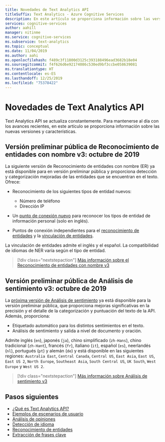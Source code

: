 ```yaml
---
title: Novedades de Text Analytics API
titleSuffix: Text Analytics - Azure Cognitive Services
description: En este artículo se proporciona información sobre las versiones y características nuevas de Text Analytics de Azure Cognitive Services.
services: cognitive-services
author: aahill
manager: nitinme
ms.service: cognitive-services
ms.subservice: text-analytics
ms.topic: conceptual
ms.date: 11/04/2019
ms.author: aahi
ms.openlocfilehash: f489c3f11800d3125c393188496ead3682b18e04
ms.sourcegitcommit: f4f626d6e92174086c530ed9bf3ccbe058639081
ms.translationtype: HT
ms.contentlocale: es-ES
ms.lasthandoff: 12/25/2019
ms.locfileid: "75378422"
---
```

# <a name="whats-new-in-the-text-analytics-api"></a>Novedades de Text Analytics API

Text Analytics API se actualiza constantemente. Para mantenerse al día con los avances recientes, en este artículo se proporciona información sobre las nuevas versiones y características.

## <a name="named-entity-recognition-v3-public-preview---october-2019"></a>Versión preliminar pública de Reconocimiento de entidades con nombre v3: octubre de 2019

La siguiente versión de Reconocimiento de entidades con nombre (ER) ya está disponible para en versión preliminar pública y proporciona detección y categorización mejoradas de las entidades que se encuentran en el texto. Ofrece:

* Reconocimiento de los siguientes tipos de entidad nuevos:
    * Número de teléfono
    * Dirección IP

* Un [punto de conexión nuevo](https://westus.dev.cognitive.microsoft.com/docs/services/TextAnalytics-v3-0-Preview-1/operations/EntitiesRecognitionPii) para reconocer los tipos de entidad de información personal (solo en inglés).
* Puntos de conexión independientes para el [reconocimiento de entidades](https://westus.dev.cognitive.microsoft.com/docs/services/TextAnalytics-v3-0-Preview-1/operations/EntitiesRecognitionGeneral) y la [vinculación de entidades](https://westus.dev.cognitive.microsoft.com/docs/services/TextAnalytics-v3-0-Preview-1/operations/EntitiesLinking).

La vinculación de entidades admite el inglés y el español. La compatibilidad de idiomas de NER varía según el tipo de entidad. 

> [!div class="nextstepaction"]
> [Más información sobre el Reconocimiento de entidades con nombre v3](how-tos/text-analytics-how-to-entity-linking.md#named-entity-recognition-v3-public-preview)

## <a name="sentiment-analysis-v3-public-preview---october-2019"></a>Versión preliminar pública de Análisis de sentimiento v3: octubre de 2019

La [próxima versión de Análisis de sentimiento](https://westus.dev.cognitive.microsoft.com/docs/services/TextAnalytics-v3-0-Preview-1/operations/Sentiment) ya está disponible para la versión preliminar pública, que proporciona mejoras significativas en la precisión y el detalle de la categorización y puntuación del texto de la API. Además, proporciona:

* Etiquetado automático para los distintos sentimientos en el texto.
* Análisis de sentimiento y salida a nivel de documento y oración. 

Admite inglés (`en`), japonés (`ja`), chino simplificado (`zh-Hans`), chino tradicional (`zh-Hant`), francés (`fr`), italiano (`it`), español (`es`), neerlandés (`nl`), portugués (`pt`) y alemán (`de`) y está disponible en las siguientes regiones: `Australia East`, `Central Canada`, `Central US`, `East Asia`, `East US`, `East US 2`, `North Europe`, `Southeast Asia`, `South Central US`, `UK South`, `West Europe` y `West US 2`. 

> [!div class="nextstepaction"]
> [Más información sobre Análisis de sentimiento v3](how-tos/text-analytics-how-to-sentiment-analysis.md#sentiment-analysis-versions-and-features)

## <a name="next-steps"></a>Pasos siguientes

* [¿Qué es Text Analytics API?](overview.md)  
* [Ejemplos de escenarios de usuario](text-analytics-user-scenarios.md)
* [Análisis de opiniones](how-tos/text-analytics-how-to-sentiment-analysis.md)
* [Detección de idioma](how-tos/text-analytics-how-to-language-detection.md)
* [Reconocimiento de entidades](how-tos/text-analytics-how-to-entity-linking.md)
* [Extracción de frases clave](how-tos/text-analytics-how-to-keyword-extraction.md)
